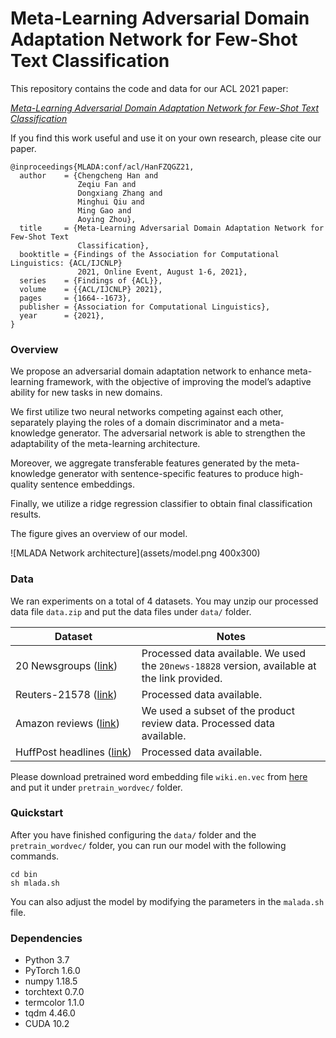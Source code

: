 # Meta-Learning Adversarial Domain Adaptation Network for Few-Shot Text Classification

This repository contains the code and data for our ACL 2021 paper:

[*Meta-Learning Adversarial Domain Adaptation Network for Few-Shot Text Classification*](https://aclanthology.org/2021.findings-acl.145.pdf)

If you find this work useful and use it on your own research, please cite our paper.

`````
@inproceedings{MLADA:conf/acl/HanFZQGZ21,
  author    = {Chengcheng Han and
               Zeqiu Fan and
               Dongxiang Zhang and
               Minghui Qiu and
               Ming Gao and
               Aoying Zhou},
  title     = {Meta-Learning Adversarial Domain Adaptation Network for Few-Shot Text
               Classification},
  booktitle = {Findings of the Association for Computational Linguistics: {ACL/IJCNLP}
               2021, Online Event, August 1-6, 2021},
  series    = {Findings of {ACL}},
  volume    = {{ACL/IJCNLP} 2021},
  pages     = {1664--1673},
  publisher = {Association for Computational Linguistics},
  year      = {2021},
}
`````

### Overview

We propose an adversarial domain adaptation network to enhance meta-learning framework, with the objective of improving the model’s adaptive ability for new tasks in new domains. 

We first utilize two neural networks competing against each other, separately playing the roles of a domain discriminator and a meta-knowledge generator. The adversarial network is able to strengthen the adaptability of the meta-learning architecture. 

Moreover, we aggregate transferable features generated by the meta-knowledge generator with sentence-specific features to produce high-quality sentence embeddings. 

Finally, we utilize a ridge regression classifier to obtain final classification results.  

The figure gives an overview of our model.

![MLADA Network architecture](assets/model.png 400x300)

### Data

We ran experiments on a total of 4 datasets. You may unzip our processed data file `data.zip` and put the data files under `data/` folder.

| Dataset | Notes |
|---|---|
| 20 Newsgroups ([link](http://qwone.com/~jason/20Newsgroups/ "20 Newsgroups")) | Processed data available. We used the `20news-18828` version, available at the link provided.
| Reuters-21578 ([link](https://kdd.ics.uci.edu/databases/reuters21578/reuters21578.html "Reuters")) | Processed data available. |
| Amazon reviews ([link](http://jmcauley.ucsd.edu/data/amazon/ "Amazon")) | We used a subset of the product review data. Processed data available. |
| HuffPost&nbsp;headlines&nbsp;([link](https://www.kaggle.com/rmisra/news-category-dataset "HuffPost")) | Processed data available. |

Please download pretrained word embedding file `wiki.en.vec` from [here](https://dl.fbaipublicfiles.com/fasttext/vectors-wiki/wiki.en.vec) and put it under `pretrain_wordvec/` folder.

### Quickstart
After you have finished configuring the `data/` folder and the `pretrain_wordvec/` folder, you can run our model with the following commands. 
```
cd bin
sh mlada.sh
```
You can also adjust the model by modifying the parameters in the `malada.sh` file.

### Dependencies
- Python 3.7
- PyTorch 1.6.0
- numpy 1.18.5
- torchtext 0.7.0
- termcolor 1.1.0
- tqdm 4.46.0
- CUDA 10.2
